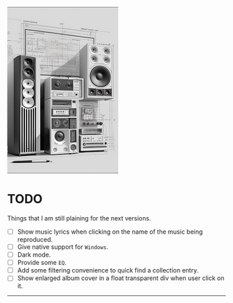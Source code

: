 ![todo-glyph](figures/todo-glyph.png)
# TODO

Things that I am still plaining for the next versions.

- [ ] Show music lyrics when clicking on the name of the music being reproduced.
- [ ] Give native support for `Windows`.
- [ ] Dark mode.
- [ ] Provide some `EQ`.
- [ ] Add some filtering convenience to quick find a collection entry.
- [ ] Show enlarged album cover in a float transparent div when user click on it.

---
